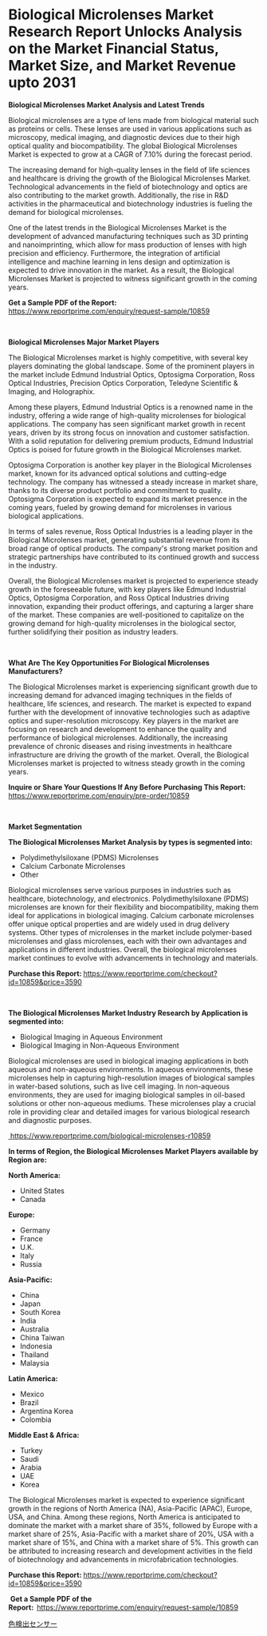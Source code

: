<p><h1>Biological Microlenses Market Research Report Unlocks Analysis on the Market Financial Status, Market Size, and Market Revenue upto 2031</h1></p><p><strong>Biological Microlenses Market Analysis and Latest Trends</strong></p>
<p><p>Biological microlenses are a type of lens made from biological material such as proteins or cells. These lenses are used in various applications such as microscopy, medical imaging, and diagnostic devices due to their high optical quality and biocompatibility. The global Biological Microlenses Market is expected to grow at a CAGR of 7.10% during the forecast period.</p><p>The increasing demand for high-quality lenses in the field of life sciences and healthcare is driving the growth of the Biological Microlenses Market. Technological advancements in the field of biotechnology and optics are also contributing to the market growth. Additionally, the rise in R&D activities in the pharmaceutical and biotechnology industries is fueling the demand for biological microlenses.</p><p>One of the latest trends in the Biological Microlenses Market is the development of advanced manufacturing techniques such as 3D printing and nanoimprinting, which allow for mass production of lenses with high precision and efficiency. Furthermore, the integration of artificial intelligence and machine learning in lens design and optimization is expected to drive innovation in the market. As a result, the Biological Microlenses Market is projected to witness significant growth in the coming years.</p></p>
<p><strong>Get a Sample PDF of the Report:&nbsp;</strong> <a href="https://www.reportprime.com/enquiry/request-sample/10859">https://www.reportprime.com/enquiry/request-sample/10859</a></p>
<p>&nbsp;</p>
<p><strong>Biological Microlenses Major Market Players</strong></p>
<p><p>The Biological Microlenses market is highly competitive, with several key players dominating the global landscape. Some of the prominent players in the market include Edmund Industrial Optics, Optosigma Corporation, Ross Optical Industries, Precision Optics Corporation, Teledyne Scientific & Imaging, and Holographix.</p><p>Among these players, Edmund Industrial Optics is a renowned name in the industry, offering a wide range of high-quality microlenses for biological applications. The company has seen significant market growth in recent years, driven by its strong focus on innovation and customer satisfaction. With a solid reputation for delivering premium products, Edmund Industrial Optics is poised for future growth in the Biological Microlenses market.</p><p>Optosigma Corporation is another key player in the Biological Microlenses market, known for its advanced optical solutions and cutting-edge technology. The company has witnessed a steady increase in market share, thanks to its diverse product portfolio and commitment to quality. Optosigma Corporation is expected to expand its market presence in the coming years, fueled by growing demand for microlenses in various biological applications.</p><p>In terms of sales revenue, Ross Optical Industries is a leading player in the Biological Microlenses market, generating substantial revenue from its broad range of optical products. The company's strong market position and strategic partnerships have contributed to its continued growth and success in the industry.</p><p>Overall, the Biological Microlenses market is projected to experience steady growth in the foreseeable future, with key players like Edmund Industrial Optics, Optosigma Corporation, and Ross Optical Industries driving innovation, expanding their product offerings, and capturing a larger share of the market. These companies are well-positioned to capitalize on the growing demand for high-quality microlenses in the biological sector, further solidifying their position as industry leaders.</p></p>
<p>&nbsp;</p>
<p><strong>What Are The Key Opportunities For Biological Microlenses Manufacturers?</strong></p>
<p><p>The Biological Microlenses market is experiencing significant growth due to increasing demand for advanced imaging techniques in the fields of healthcare, life sciences, and research. The market is expected to expand further with the development of innovative technologies such as adaptive optics and super-resolution microscopy. Key players in the market are focusing on research and development to enhance the quality and performance of biological microlenses. Additionally, the increasing prevalence of chronic diseases and rising investments in healthcare infrastructure are driving the growth of the market. Overall, the Biological Microlenses market is projected to witness steady growth in the coming years.</p></p>
<p><strong>Inquire or Share Your Questions If Any Before Purchasing This Report:</strong> <a href="https://www.reportprime.com/enquiry/pre-order/10859">https://www.reportprime.com/enquiry/pre-order/10859</a></p>
<p>&nbsp;</p>
<p><strong>Market Segmentation</strong></p>
<p><strong>The Biological Microlenses Market Analysis by types is segmented into:</strong></p>
<p><ul><li>Polydimethylsiloxane (PDMS) Microlenses</li><li>Calcium Carbonate Microlenses</li><li>Other</li></ul></p>
<p><p>Biological microlenses serve various purposes in industries such as healthcare, biotechnology, and electronics. Polydimethylsiloxane (PDMS) microlenses are known for their flexibility and biocompatibility, making them ideal for applications in biological imaging. Calcium carbonate microlenses offer unique optical properties and are widely used in drug delivery systems. Other types of microlenses in the market include polymer-based microlenses and glass microlenses, each with their own advantages and applications in different industries. Overall, the biological microlenses market continues to evolve with advancements in technology and materials.</p></p>
<p><strong>Purchase this Report:&nbsp;</strong><a href="https://www.reportprime.com/checkout?id=10859&price=3590">https://www.reportprime.com/checkout?id=10859&price=3590</a></p>
<p>&nbsp;</p>
<p><strong>The Biological Microlenses Market Industry Research by Application is segmented into:</strong></p>
<p><ul><li>Biological Imaging in Aqueous Environment</li><li>Biological Imaging in Non-Aqueous Environment</li></ul></p>
<p><p>Biological microlenses are used in biological imaging applications in both aqueous and non-aqueous environments. In aqueous environments, these microlenses help in capturing high-resolution images of biological samples in water-based solutions, such as live cell imaging. In non-aqueous environments, they are used for imaging biological samples in oil-based solutions or other non-aqueous mediums. These microlenses play a crucial role in providing clear and detailed images for various biological research and diagnostic purposes.</p></p>
<p><a href="https://www.reportprime.com/biological-microlenses-r10859">&nbsp;https://www.reportprime.com/biological-microlenses-r10859</a></p>
<p><strong>In terms of Region, the Biological Microlenses Market Players available by Region are:</strong></p>
<p>
    <p> <strong> North America: </strong>
        <ul>
            <li>United States</li>
            <li>Canada</li>
        </ul>
        </p> 
    <p> <strong> Europe: </strong>
        <ul>
            <li>Germany</li>
            <li>France</li>
            <li>U.K.</li>
            <li>Italy</li>
            <li>Russia</li>
        </ul>
        </p> 
    <p> <strong> Asia-Pacific: </strong>
        <ul>
            <li>China</li>
            <li>Japan</li>
            <li>South Korea</li>
            <li>India</li>
            <li>Australia</li>
            <li>China Taiwan</li>
            <li>Indonesia</li>
            <li>Thailand</li>
            <li>Malaysia</li>
        </ul>
        </p> 
    <p> <strong> Latin America: </strong>
        <ul>
            <li>Mexico</li>
            <li>Brazil</li>
            <li>Argentina Korea</li>
            <li>Colombia</li>
        </ul>
        </p> 
    <p> <strong> Middle East & Africa: </strong>
        <ul>
            <li>Turkey</li>
            <li>Saudi</li>
            <li>Arabia</li>
            <li>UAE</li>
            <li>Korea</li>
        </ul>
    </p>
    </p>
<p><p>The Biological Microlenses market is expected to experience significant growth in the regions of North America (NA), Asia-Pacific (APAC), Europe, USA, and China. Among these regions, North America is anticipated to dominate the market with a market share of 35%, followed by Europe with a market share of 25%, Asia-Pacific with a market share of 20%, USA with a market share of 15%, and China with a market share of 5%. This growth can be attributed to increasing research and development activities in the field of biotechnology and advancements in microfabrication technologies.</p></p>
<p><strong>Purchase this Report: </strong><a href="https://www.reportprime.com/checkout?id=10859&price=3590">https://www.reportprime.com/checkout?id=10859&price=3590</a></p>
<p>&nbsp;<strong>Get a Sample PDF of the Report:&nbsp;&nbsp;</strong><a href="https://www.reportprime.com/enquiry/request-sample/10859">https://www.reportprime.com/enquiry/request-sample/10859</a></p>
<p><strong></strong></p>
<p><p><a href="https://github.com/mreklxf44233/Market-Research-Report-List-1/blob/main/218478524225.md">色検出センサー</a></p></p>